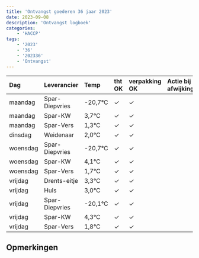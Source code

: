 ```yaml
---
title: 'Ontvangst goederen 36 jaar 2023'
date: 2023-09-08
description: 'Ontvangst logboek'
categories:
    - 'HACCP'
tags:
    - '2023'
    - '36'
    - '202336'
    - 'Ontvangst'
---
```

| Dag | Leverancier | Temp | tht OK | verpakking OK | Actie bij afwijking | Controle door |
|:---|:---|:---|:---|:---|:---|:---|
| maandag | Spar-Diepvries | -20,7°C | &check; | &check; | | DPater |
| maandag | Spar-KW | 3,7°C | &check; | &check; | | DPater |
| maandag | Spar-Vers | 1,3°C | &check; | &check; | | DPater |
| dinsdag | Weidenaar | 2,0°C | &check; | &check; | | DPater |
| woensdag | Spar-Diepvries | -20,7°C | &check; | &check; | | WPater |
| woensdag | Spar-KW | 4,1°C | &check; | &check; | | WPater |
| woensdag | Spar-Vers | 1,7°C | &check; | &check; | | WPater |
| vrijdag | Drents-eitje | 3,3°C | &check; | &check; | | WPater |
| vrijdag | Huls | 3,0°C | &check; | &check; | | WPater |
| vrijdag | Spar-Diepvries | -20,1°C | &check; | &check; | | WPater |
| vrijdag | Spar-KW | 4,3°C | &check; | &check; | | WPater |
| vrijdag | Spar-Vers | 1,8°C | &check; | &check; | | WPater |

## Opmerkingen


